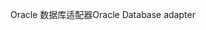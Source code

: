 <span data-ttu-id="5d12d-101">Oracle 数据库适配器</span><span class="sxs-lookup"><span data-stu-id="5d12d-101">Oracle Database adapter</span></span>